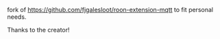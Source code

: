 fork of https://github.com/fjgalesloot/roon-extension-mqtt to fit personal needs.

Thanks to the creator!
